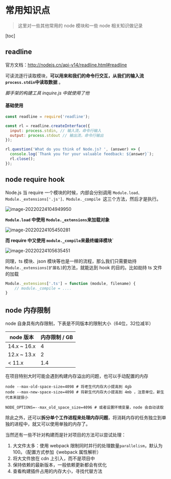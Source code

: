 # 常用知识点

> 这里对一些其他常用的 node 模块和一些 node 相关知识做记录

[toc]

## readline

官方文档：http://nodejs.cn/api-v14/readline.html#readline

可读流逐行读取模块，**可以用来和我们的命令行交互，从我们的输入流`process.stdin`中读取数据** 。

*脚手架的构建工具 inquire.js 中就使用了他* 

#### 基础使用

```js
const readline = require('readline');

const rl = readline.createInterface({
  input: process.stdin, // 输入流，命令行输入
  output: process.stdout // 输出流，命令行输出
});

rl.question('What do you think of Node.js? ', (answer) => {
  console.log(`Thank you for your valuable feedback: ${answer}`);
  rl.close();
});
```

## node require hook

Node.js 当 require 一个模块的时候，内部会分别调用 `Module.load、Module._extensions['.js']、Module._compile `这三个方法，然后才是执行。

![image-20220224104949950](https://liaoyk-markdown.oss-cn-hangzhou.aliyuncs.com/markdownImg/image-20220224104949950.png?x-oss-process=image/resize,w_400,m_lfit)  

**`Module.load` 中使用 `Module._extensions`来加载对象**

![image-20220224105450281](https://liaoyk-markdown.oss-cn-hangzhou.aliyuncs.com/markdownImg/image-20220224105450281.png?x-oss-process=image/resize,w_500,m_lfit) 

**而 require 中又使用 `module._compile`来最终编译模块`** 

![image-20220224105635451](https://liaoyk-markdown.oss-cn-hangzhou.aliyuncs.com/markdownImg/image-20220224105635451.png?x-oss-process=image/resize,w_500,m_lfit) 

同理，ts 模块、json 模块等也是一样的流程，那么我们只需要劫持 `Module._extensions[扩展名]`的方法，就能达到 hook 的目的。比如劫持 ts 文件的加载

```js
Module._extensions['.ts'] = function (module, filename) {
	// module._compile = ....
}
```

## node 内存限制

node 自身具有内存限制，下表是不同版本的限制大小（64位，32位减半）

| node 版本   | 内存限制 / GB |
| ----------- | ------------- |
| 14.x ~ 16.x | 4             |
| 12.x ~ 13.x | 2             |
| < 11.x      | 1.4           |

在项目特别大时可能会遇到构建内存溢出的问题，也可以手动配置的内存

```shell
node --max-old-space-size=4098 # 将老生代内存大小提高到 4gb
node --max-new-space-size=4098 # 将新生代内存大小提高到 4mb ，注意单位，新生代本来就很小

NODE_OPTIONS=--max_old_space_size=4096 # 或者设置环境变量，node 会自动读取
```

除此之外，还可以**拆分单个工作进程来处理内存问题**，将消耗内存的任务独立到单独的进程中，就又可以使用单独的内存了。

当然还有一些不针对构建而是针对项目的方法可以尝试处理：

1. 大文件太多：使用 webpack 限制同时并行的处理数量`parallelism`，默认为 100。（配置方式参加《webpack 属性解析）
2. 将大文件放在 cdn 上引入，而不是项目中
3. 保持依赖的最新版本，一般依赖更新都会有优化
4. 查看构建插件占用的内存大小，寻找代替方法

